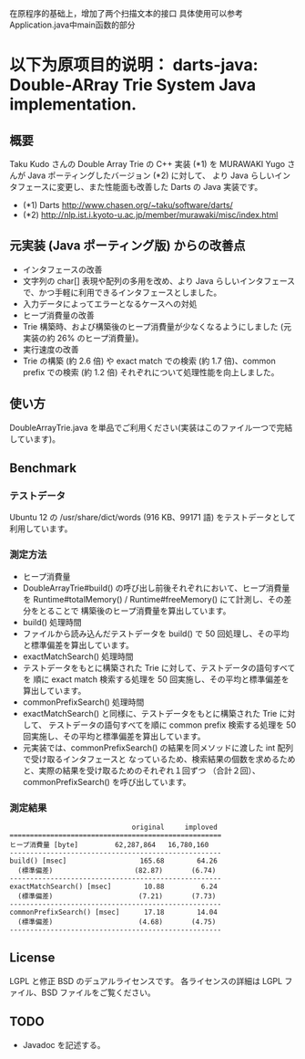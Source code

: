 在原程序的基础上，增加了两个扫描文本的接口
具体使用可以参考Application.java中main函数的部分

**以下为原项目的说明：**
darts-java: Double-ARray Trie System Java implementation.
=========================================================

概要
----

Taku Kudo さんの Double Array Trie の C++ 実装 (*1) を
MURAWAKI Yugo さんが Java ポーティングしたバージョン (*2) に対して、
より Java らしいインタフェースに変更し、また性能面も改善した Darts の Java 実装です。

 * (*1) Darts http://www.chasen.org/~taku/software/darts/
 * (*2) http://nlp.ist.i.kyoto-u.ac.jp/member/murawaki/misc/index.html


元実装 (Java ポーティング版) からの改善点
-----------------------------------------

 * インタフェースの改善
  * 文字列の char[] 表現や配列の多用を改め、より Java らしいインタフェースで、かつ手軽に利用できるインタフェースとしました。
 * 入力データによってエラーとなるケースへの対処
 * ヒープ消費量の改善
  * Trie 構築時、および構築後のヒープ消費量が少なくなるようにしました (元実装の約 26% のヒープ消費量)。
 * 実行速度の改善
  * Trie の構築 (約 2.6 倍) や exact match での検索 (約 1.7 倍)、common prefix での検索 (約 1.2 倍) それぞれについて処理性能を向上しました。


使い方
------

DoubleArrayTrie.java を単品でご利用ください(実装はこのファイル一つで完結しています)。


Benchmark
---------

### テストデータ

Ubuntu 12 の /usr/share/dict/words (916 KB、99171 語) をテストデータとして利用しています。

### 測定方法

 * ヒープ消費量
  * DoubleArrayTrie#build() の呼び出し前後それぞれにおいて、ヒープ消費量を
    Runtime#totalMemory() / Runtime#freeMemory() にて計測し、その差分をとることで
    構築後のヒープ消費量を算出しています。
 * build() 処理時間
  * ファイルから読み込んだテストデータを build() で 50 回処理し、その平均と標準偏差を算出しています。
 * exactMatchSearch() 処理時間
  * テストデータをもとに構築された Trie に対して、テストデータの語句すべてを
    順に exact match 検索する処理を 50 回実施し、その平均と標準偏差を算出しています。
 * commonPrefixSearch() 処理時間
  * exactMatchSearch() と同様に、テストデータをもとに構築された Trie に対して、
    テストデータの語句すべてを順に common prefix 検索する処理を 50 回実施し、その平均と標準偏差を算出しています。
  * 元実装では、commonPrefixSearch() の結果を同メソッドに渡した int 配列で受け取るインタフェースと
    なっているため、検索結果の個数を求めるためと、実際の結果を受け取るためのそれぞれ１回ずつ
    （合計２回）、commonPrefixSearch() を呼び出しています。

### 測定結果

```
                              original     imploved
====================================================
ヒープ消費量 [byte]         62,287,864   16,780,160
----------------------------------------------------
build() [msec]                  165.68        64.26
  (標準偏差)                    (82.87)       (6.74)
----------------------------------------------------
exactMatchSearch() [msec]        10.88         6.24
  (標準偏差)                     (7.21)       (7.73)
----------------------------------------------------
commonPrefixSearch() [msec]      17.18        14.04
  (標準偏差)                     (4.68)       (4.75)
----------------------------------------------------
```


License
-------

LGPL と修正 BSD のデュアルライセンスです。
各ライセンスの詳細は LGPL ファイル、BSD ファイルをご覧ください。


TODO
----

 * Javadoc を記述する。
